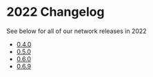 # 2022 Changelog

See below for all of our network releases in 2022

- [0.4.0](v0.4.0.md)
- [0.5.0](v0.5.0.md)
- [0.6.0](v0.6.0.md)
- [0.6.9](v0.6.9.md)
